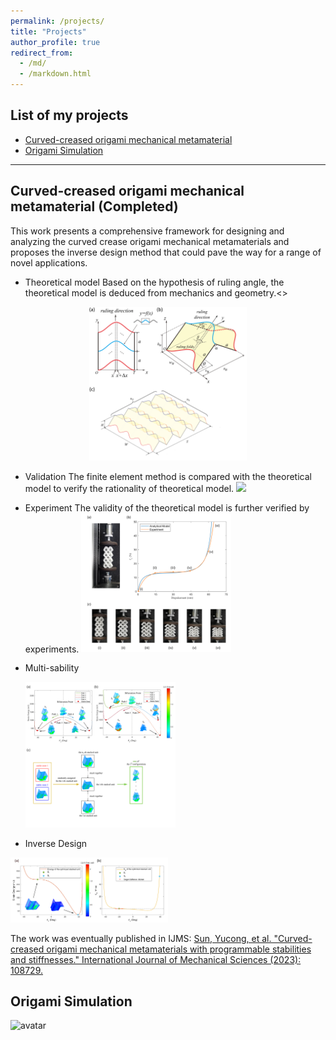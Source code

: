 ```yaml
---
permalink: /projects/
title: "Projects"
author_profile: true
redirect_from: 
  - /md/
  - /markdown.html
---
```


## List of my projects
* [Curved-creased origami mechanical metamaterial](#CCO)
* [Origami Simulation](#OS)
--------------------------------------------------------------
## <span id="CCO"> Curved-creased origami mechanical metamaterial (Completed)</span>
This work presents a comprehensive framework for designing and analyzing the curved crease origami mechanical metamaterials and proposes the inverse design method that could pave the way for a range of novel applications.

* Theoretical model
  Based on the hypothesis of ruling angle, the theoretical model is deduced from mechanics and geometry.<>
<div style="text-align:center;">
    <img src="/images/CCO/fig_1.png" width="50%" height="auto">
</div>
  
* Validation
  The finite element method is compared with the theoretical model to verify the rationality of theoretical model.
  <img src="/images/CCO/Figure4.png" width="50%" height="auto" class="center">
  
* Experiment
  The validity of the theoretical model is further verified by experiments.
  <img src="/images/CCO/experiment.png" width="50%" height="auto" class="center">
  
* Multi-sability
  
  <img src="/images/CCO/twomulti.png" width="50%" height="auto" class="center">
  
* Inverse Design
  
<img src="/images/CCO/zero_5_point_v3.png" width="50%" height="auto" class="center">

The work was eventually published in IJMS: 
[Sun, Yucong, et al. "Curved-creased origami mechanical metamaterials with programmable stabilities and stiffnesses." International Journal of Mechanical Sciences (2023): 108729.](https://doi.org/10.1016/j.ijmecsci.2023.108729)




## <span id="OS"> Origami Simulation </span>
![avatar](/images/Samio1.jpg)



